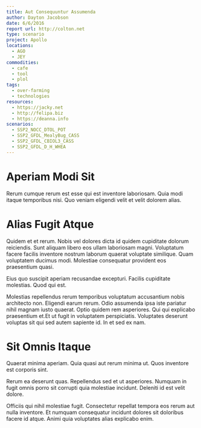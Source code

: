 ```yaml
---
title: Aut Consequuntur Assumenda
author: Dayton Jacobson
date: 6/6/2016
report url: http://colton.net
type: scenario
project: Apollo
locations:
  - AGO
  - JEY
commodities:
  - cafe
  - tool
  - plol
tags:
  - over-farming
  - technologies
resources:
  - https://jacky.net
  - http://felipa.biz
  - https://deanna.info
scenarios:
  - SSP2_NOCC_DTOL_POT
  - SSP2_GFDL_MealyBug_CASS
  - SSP2_GFDL_CBIOL3_CASS
  - SSP2_GFDL_D_H_WHEA
---
```

# Aperiam Modi Sit
Rerum cumque rerum est esse qui est inventore laboriosam. Quia modi itaque temporibus nisi. Quo veniam eligendi velit et velit dolorem alias.

# Alias Fugit Atque
Quidem et et rerum. Nobis vel dolores dicta id quidem cupiditate dolorum reiciendis. Sunt aliquam libero eos ullam laboriosam magni. Voluptatum facere facilis inventore nostrum laborum quaerat voluptate similique. Quam voluptatem ducimus modi. Molestiae consequatur provident eos praesentium quasi.
 Eius quo suscipit aperiam recusandae excepturi. Facilis cupiditate molestias. Quod qui est.
 Molestias repellendus rerum temporibus voluptatum accusantium nobis architecto non. Eligendi earum rerum. Odio assumenda ipsa iste pariatur nihil magnam iusto quaerat. Optio quidem rem asperiores. Qui qui explicabo praesentium et.Et ut fugit in voluptatem perspiciatis. Voluptates deserunt voluptas sit qui sed autem sapiente id. In et sed ex nam.

# Sit Omnis Itaque
Quaerat minima aperiam. Quia quasi aut rerum minima ut. Quos inventore est corporis sint.
 Rerum ea deserunt quas. Repellendus sed et ut asperiores. Numquam in fugit omnis porro sit corrupti quia molestiae incidunt. Deleniti id est velit dolore.
 Officiis qui nihil molestiae fugit. Consectetur repellat tempora eos rerum aut nulla inventore. Et numquam consequatur incidunt dolores sit doloribus facere id atque. Animi quia voluptates alias explicabo enim.
